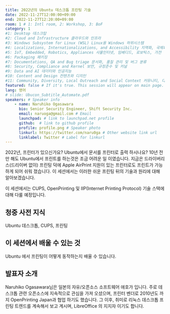 ```yaml
---
title: 2022년의 Ubuntu 데스크톱 프린팅 기술
date: 2022-11-27T12:00:00+09:00
end: 2022-11-27T12:20:00+09:00
room: 1 # 1: Intl room, 2: Workshop, 3: BoF
category: 1
#1: Desktop 데스크탑
#2: Cloud and Infrastructure 클라우드와 인프라
#3: Windows Subsystem for Linux (WSL) Linux용 Windows 하위시스템
#4: Localizations, Internationalizations, and Accessibility 지역화, 국제화 및 접근성
#5: IoT, Embedded, Robotics, Appliances 사물인터넷, 임베디드, 로보틱스, 가전
#6: Packaging 패키징
#7: Documentations, QA and Bug triage 문서화, 품질 관리 및 버그 분류
#8: Security, Compliance and Kernel 보안, 규정준수 및 커널
#9: Data and AI 데이터와 인공지능
#10: Content and Design 컨텐츠와 디지인
#11: Community, Diversity, Local Outreach and Social Context 커뮤니티, 다양성, 지역 사회 협력과 사회적 관점
featured: false # If it's true. This session will appear on main page.
lang: 영어
# slide: Ubucon_Subtitle_Automate.pdf
speakers: # Speaker info
    - name: Naruhiko Ogasawara
      bio: Senior Security Engineer, Shift Security Inc.
      email: naruoga@gmail.com # Email
      launchpad: # link to launchpad.net profile
      github:  # link to github profile
      profile: profile.png # Speaker photo
      linkurl: https://twitter.com/naru0ga # Other website link url
      linklabel: Twitter # Label for linkurl
---
```

2022년, 프린터가 있으신가요? Ubuntu에서 문서를 프린터로 출력 하시나요?
10년 전만 해도 Ubuntu에서 프린트를 하는것은 조금 어려운 일 이였습니다. 지금은 드라이버리스(드리이버 없이) 프린팅 덕에 Apple AirPrint 지원이 있는 프린터로도 프린트가 가능하게 되어 쉬워 졌습니다. 이 세션에서는 이러한 쉬운 프린팅 뒤의 기술과 원리에 대해 알아보겠습니다.

이 세션에서는 CUPS, OpenPrinting 및 IIP(Internet Printing Protocol) 기술 스택에 대해 다룰 예정입니다.

## 청중 사전 지식
Ubuntu 데스크톱, CUPS, 프린팅
## 이 세션에서 배울 수 있는 것
Ubuntu 에서 프린팅이 어떻게 동작하는지 배울 수 있습니다.

## 발표자 소개
Naruhiko Ogasawara님은 일본의 자유/오픈소스 소프트웨어 애호가 입니다. 주로 데스크톱 관련 오픈소스에 지속적으로 관심을 가져 오셨으며, 프린터 벤더로 2010년도 까지 OpenPrinting Japan과 협업 하기도 했습니다. 그 이후, 취미로 리눅스 데스크톱 프린팅 트렌드를 계속해서 보고 계시며, LibreOffice 의 지지자 이기도 합니다.